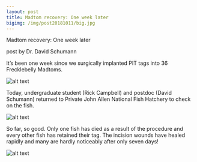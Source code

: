 ```yaml
---
layout: post
title: Madtom recovery: One week later
bigimg: /img/post20181011/big.jpg
---
```


Madtom recovery: One week later

post by Dr. David Schumann

It’s been one week since we surgically implanted PIT tags into 36 
Frecklebelly Madtoms. 


![alt text](/img/madtoms-week1.jpg)

Today, undergraduate student (Rick Campbell) and 
postdoc (David Schumann) returned to Private John Allen National Fish 
Hatchery to check on the fish. 


![alt text](/img/20181011_095608.jpg)

So far, so good. Only one fish has died 
as a result of the procedure and every other fish has retained their 
tag. The incision wounds have healed rapidly and many are hardly 
noticeably after only seven days! 

![alt text](/img/cut-1.jpg)



